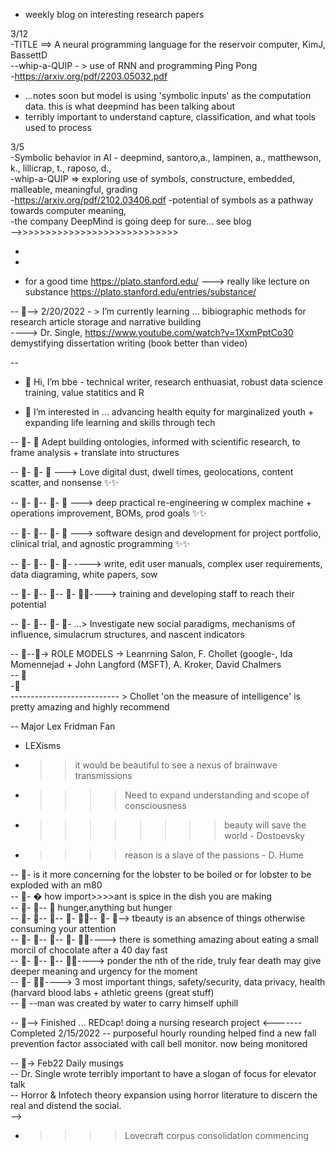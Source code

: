  - weekly blog on interesting research papers  

3/12  
-TITLE ==> A neural programming language for the reservoir computer, KimJ, BassettD  
--whip-a-QUIP - > use of RNN and programming Ping Pong  
-https://arxiv.org/pdf/2203.05032.pdf  

- ...notes soon but model is using 'symbolic inputs' as the computation data. this is what deepmind has been talking about  
- terribly important to understand capture, classification, and what tools used to process  

3/5  
-Symbolic behavior in AI - deepmind, santoro,a., lampinen, a., matthewson, k., lillicrap, t., raposo, d.,  
-whip-a-QUIP => exploring use of symbols, constructure, embedded, malleable, meaningful, grading  
-https://arxiv.org/pdf/2102.03406.pdf 
-potential of symbols as a pathway towards computer meaning,  
-the company DeepMind is going deep for sure... see blog  
-->>>>>>>>>>>>>>>>>>>>>>>>>>>>  

 
-  
-  

- for a good time https://plato.stanford.edu/  ---> really like lecture on substance https://plato.stanford.edu/entries/substance/  


-- 👀--> 2/20/2022 - > I’m currently learning ... bibiographic methods for research article storage and narrative building  
----> Dr. Single, https://www.youtube.com/watch?v=1XxmPptCo30 demystifying dissertation writing (book better than video)  

--
- 👋 Hi, I’m bbe  - technical writer, research enthuasiat, robust data science training, value statitics and R

- 👀 I’m interested in ... advancing health equity for marginalized youth + expanding life learning and skills through tech 

-- 👀- 👀  Adept building ontologies, informed with scientific research, to frame analysis + translate into structures  

-- 👀- 👀-  👀 ---> Love digital dust, dwell times, geolocations, content scatter, and nonsense  ✨✨  

-- 👀- 👀-- 👀- 👀 ---> deep practical re-engineering w complex machine + operations improvement, BOMs, prod goals ✨✨  

-- 👀- 👀-- 👀- 👀 ---> software design and development for project portfolio, clinical trial, and agnostic programming ✨✨  

-- 👀- 👀-- 👀- 👀- ----> write, edit user manuals, complex user requirements, data diagraming, white papers, sow  

-- 👀- 👀-- 👀-- 👀- 👀✨----> training and developing staff to reach their potential  

-- 👀- 👀-- 👀- 👀- ...> Investigate new social paradigms, mechanisms of influence, simulacrum structures, and nascent indicators  

-- 👀--👀-> ROLE MODELS -> Leanrning Salon, F. Chollet (google-, Ida Momennejad + John Langford (MSFT), A. Kroker, David Chalmers  
-- 👀  
-👀  
--------------------------- > Chollet 'on the measure of intelligence' is pretty amazing and highly recommend  

-- Major Lex Fridman Fan  
- LEXisms  
- >>it would be beautiful to see a nexus of brainwave transmissions  
- >>>>Need to expand understanding and scope of consciousness   
- >>>> >>>> beauty will save the world - Dostoevsky   
- >>>> reason is a slave of the passions - D. Hume  

-- 👀-   is it more concerning for the lobster to be boiled or for lobster to be exploded with an m80  
-- 👀- �  how import>>>>ant is spice in the dish you are making  
-- 👀- 👀-- 👀 hunger,anything but hunger  
-- 👀- 👀-- 👀-- 👀- 👀✨-- 👀- 👀--> tbeauty is an absence of things otherwise consuming your attention    
-- 👀- 👀-- 👀-- 👀- 👀✨----> there is something amazing about eating a small morcil of chocolate after a 40 day fast   
-- 👀- 👀-- 👀-- 👀✨----> ponder the nth of the ride, truly fear death may give deeper meaning and urgency for the moment  
-- 👀- 👀✨---->  3 most important things, safety/security, data privacy, health (harvard blood labs + athletic greens (great stuff)   
-- 👀 --man was created by water to carry himself uphill  

-- 👀--> Finished ... REDcap! doing a nursing research project  <-------Completed 2/15/2022
-- purposeful hourly rounding helped find a new fall prevention factor associated with call bell monitor. now being monitored

-- 👀-> Feb22 Daily musings  
-- Dr. Single wrote <demystifying the dissertation> terribly important to have a slogan of focus for elevator talk  
-- Horror & Infotech theory expansion using horror literature to discern the real and distend the social.  
 -->  
 - >>>>Lovecraft corpus consolidation commencing  

  
